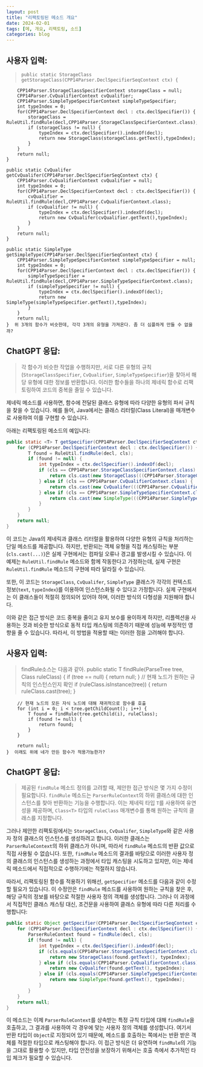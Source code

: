 ```yaml
---
layout: post
title: "리팩토링된 메소드 개요"
date: 2024-02-01
tags: [메, 개요, 리팩토링, 소드]
categories: blog
---
```


## 사용자 입력:
>     public static StorageClass getStorageClass(CPP14Parser.DeclSpecifierSeqContext ctx) {
        CPP14Parser.StorageClassSpecifierContext storageClass = null;
        CPP14Parser.CvQualifierContext cvQualifier;
        CPP14Parser.SimpleTypeSpecifierContext simpleTypeSpecifier;
        int typeIndex = 0;
        for(CPP14Parser.DeclSpecifierContext decl : ctx.declSpecifier()) {
            storageClass = RuleUtil.findRule(decl,CPP14Parser.StorageClassSpecifierContext.class);
            if (storageClass != null) {
                typeIndex = ctx.declSpecifier().indexOf(decl);
                return new StorageClass(storageClass.getText(),typeIndex);
            }
        }
        return null;
    }

    public static CvQualifer getCvQualifer(CPP14Parser.DeclSpecifierSeqContext ctx) {
        CPP14Parser.CvQualifierContext cvQualifier = null;
        int typeIndex = 0;
        for(CPP14Parser.DeclSpecifierContext decl : ctx.declSpecifier()) {
            cvQualifier = RuleUtil.findRule(decl,CPP14Parser.CvQualifierContext.class);
            if (cvQualifier != null) {
                typeIndex = ctx.declSpecifier().indexOf(decl);
                return new CvQualifer(cvQualifier.getText(),typeIndex);
            }
        }
        return null;
    }

    public static SimpleType getSimpleType(CPP14Parser.DeclSpecifierSeqContext ctx) {
        CPP14Parser.SimpleTypeSpecifierContext simpleTypeSpecifier = null;
        int typeIndex = 0;
        for(CPP14Parser.DeclSpecifierContext decl : ctx.declSpecifier()) {
            simpleTypeSpecifier = RuleUtil.findRule(decl,CPP14Parser.SimpleTypeSpecifierContext.class);
            if (simpleTypeSpecifier != null) {
                typeIndex = ctx.declSpecifier().indexOf(decl);
                return new SimpleType(simpleTypeSpecifier.getText(),typeIndex);
            }
        }
        return null;
    }  위 3개의 함수가 비슷한데, 각각 3개의 유형을 가져온다. 좀 더 심플하게 만들 수 없을까?

## ChatGPT 응답:
> 각 함수가 비슷한 작업을 수행하지만, 서로 다른 유형의 규칙(`StorageClassSpecifier`, `CvQualifier`, `SimpleTypeSpecifier`)을 찾아서 해당 유형에 대한 정보를 반환합니다. 이러한 함수들을 하나의 제네릭 함수로 리팩토링하여 코드의 중복을 줄일 수 있습니다. 

제네릭 메소드를 사용하면, 함수에 전달된 클래스 유형에 따라 다양한 유형의 파서 규칙을 찾을 수 있습니다. 예를 들어, Java에서는 클래스 리터럴(Class Literal)을 매개변수로 사용하여 이를 구현할 수 있습니다.

아래는 리팩토링된 메소드의 예입니다:

```java
public static <T> T getSpecifier(CPP14Parser.DeclSpecifierSeqContext ctx, Class<T> cls) {
    for (CPP14Parser.DeclSpecifierContext decl : ctx.declSpecifier()) {
        T found = RuleUtil.findRule(decl, cls);
        if (found != null) {
            int typeIndex = ctx.declSpecifier().indexOf(decl);
            if (cls == CPP14Parser.StorageClassSpecifierContext.class) {
                return cls.cast(new StorageClass(((CPP14Parser.StorageClassSpecifierContext) found).getText(), typeIndex));
            } else if (cls == CPP14Parser.CvQualifierContext.class) {
                return cls.cast(new CvQualifer(((CPP14Parser.CvQualifierContext) found).getText(), typeIndex));
            } else if (cls == CPP14Parser.SimpleTypeSpecifierContext.class) {
                return cls.cast(new SimpleType(((CPP14Parser.SimpleTypeSpecifierContext) found).getText(), typeIndex));
            }
        }
    }
    return null;
}
```

이 코드는 Java의 제네릭과 클래스 리터럴을 활용하여 다양한 유형의 규칙을 처리하는 단일 메소드를 제공합니다. 하지만, 반환되는 객체 유형을 직접 캐스팅하는 부분(`cls.cast(...)`)은 실제 구현에서는 컴파일 오류나 경고를 발생시킬 수 있습니다. 이 예제는 `RuleUtil.findRule` 메소드와 함께 작동한다고 가정하는데, 실제 구현은 `RuleUtil.findRule` 메소드의 구현에 따라 달라질 수 있습니다.

또한, 이 코드는 `StorageClass`, `CvQualifer`, `SimpleType` 클래스가 각각의 컨텍스트 정보(`text`, `typeIndex`)를 이용하여 인스턴스화될 수 있다고 가정합니다. 실제 구현에서는 이 클래스들이 적절히 정의되어 있어야 하며, 이러한 방식의 다형성을 지원해야 합니다.

이와 같은 접근 방식은 코드 중복을 줄이고 유지 보수를 용이하게 하지만, 리플렉션을 사용하는 것과 비슷한 방식으로 동적 타입 캐스팅에 의존하기 때문에 성능에 부정적인 영향을 줄 수 있습니다. 따라서, 이 방법을 적용할 때는 이러한 점을 고려해야 합니다.

## 사용자 입력:
> findRule소스는 다음과 같아.     public static <T extends ParserRuleContext> T findRule(ParseTree tree, Class<T> ruleClass) {
        if (tree == null) {
            return null;
        }
        // 현재 노드가 원하는 규칙의 인스턴스인지 확인
        if (ruleClass.isInstance(tree)) {
            return ruleClass.cast(tree);
        }

        // 현재 노드의 모든 자식 노드에 대해 재귀적으로 함수를 호출
        for (int i = 0; i < tree.getChildCount(); i++) {
            T found = findRule(tree.getChild(i), ruleClass);
            if (found != null) {
                return found;
            }
        }

        return null;
    }  이래도 위에 네가 만든 함수가 적용가능한가?

## ChatGPT 응답:
> 제공된 `findRule` 메소드 정의를 고려할 때, 제안한 접근 방식은 몇 가지 수정이 필요합니다. `findRule` 메소드는 `ParserRuleContext`의 하위 클래스에 대한 인스턴스를 찾아 반환하는 기능을 수행합니다. 이는 제네릭 타입 `T`를 사용하여 유연성을 제공하며, `Class<T>` 타입의 `ruleClass` 매개변수를 통해 원하는 규칙의 클래스를 지정합니다.

그러나 제안한 리팩토링에서는 `StorageClass`, `CvQualifer`, `SimpleType`와 같은 사용자 정의 클래스의 인스턴스를 생성하려고 합니다. 이러한 클래스는 `ParserRuleContext`의 하위 클래스가 아니며, 따라서 `findRule` 메소드의 반환 값으로 직접 사용될 수 없습니다. 또한, `findRule` 메소드의 결과를 바탕으로 이러한 사용자 정의 클래스의 인스턴스를 생성하는 과정에서 타입 캐스팅을 시도하고 있지만, 이는 제네릭 메소드에서 직접적으로 수행하기에는 적절하지 않습니다.

따라서, 리팩토링된 함수를 적용하기 위해선, `getSpecifier` 메소드를 다음과 같이 수정할 필요가 있습니다. 이 수정안은 `findRule` 메소드를 사용하여 원하는 규칙을 찾은 후, 해당 규칙의 정보를 바탕으로 적절한 사용자 정의 객체를 생성합니다. 그러나 이 과정에서 직접적인 클래스 캐스팅 대신, 조건문을 사용하여 클래스 유형에 따라 다른 처리를 수행합니다:

```java
public static Object getSpecifier(CPP14Parser.DeclSpecifierSeqContext ctx, Class<? extends ParserRuleContext> cls) {
    for (CPP14Parser.DeclSpecifierContext decl : ctx.declSpecifier()) {
        ParserRuleContext found = findRule(decl, cls);
        if (found != null) {
            int typeIndex = ctx.declSpecifier().indexOf(decl);
            if (cls.equals(CPP14Parser.StorageClassSpecifierContext.class)) {
                return new StorageClass(found.getText(), typeIndex);
            } else if (cls.equals(CPP14Parser.CvQualifierContext.class)) {
                return new CvQualifer(found.getText(), typeIndex);
            } else if (cls.equals(CPP14Parser.SimpleTypeSpecifierContext.class)) {
                return new SimpleType(found.getText(), typeIndex);
            }
        }
    }
    return null;
}
```

이 메소드는 이제 `ParserRuleContext`를 상속받는 특정 규칙 타입에 대해 `findRule`을 호출하고, 그 결과를 사용하여 각 경우에 맞는 사용자 정의 객체를 생성합니다. 여기서 반환 타입이 `Object`로 지정되어 있기 때문에, 메소드를 호출하는 쪽에서는 반환 받은 객체를 적절한 타입으로 캐스팅해야 합니다. 이 접근 방식은 더 유연하며 `findRule`의 기능을 그대로 활용할 수 있지만, 타입 안전성을 보장하기 위해서는 호출 측에서 추가적인 타입 체크가 필요할 수 있습니다.

